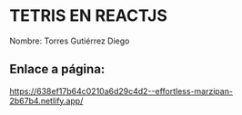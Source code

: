 # TETRIS EN REACTJS

Nombre: Torres Gutiérrez Diego

## Enlace a página: 
https://638ef17b64c0210a6d29c4d2--effortless-marzipan-2b67b4.netlify.app/
